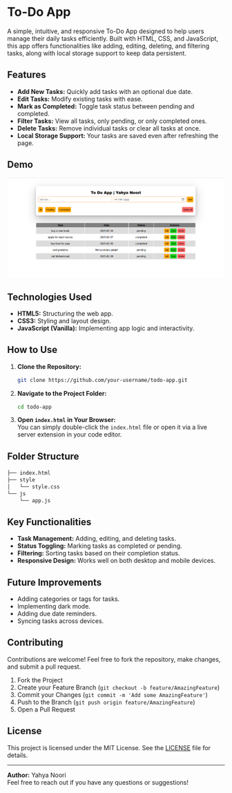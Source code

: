 # To-Do App

A simple, intuitive, and responsive To-Do App designed to help users manage their daily tasks efficiently. Built with HTML, CSS, and JavaScript, this app offers functionalities like adding, editing, deleting, and filtering tasks, along with local storage support to keep data persistent.

## Features

- **Add New Tasks:** Quickly add tasks with an optional due date.
- **Edit Tasks:** Modify existing tasks with ease.
- **Mark as Completed:** Toggle task status between pending and completed.
- **Filter Tasks:** View all tasks, only pending, or only completed ones.
- **Delete Tasks:** Remove individual tasks or clear all tasks at once.
- **Local Storage Support:** Your tasks are saved even after refreshing the page.

## Demo

![Book Bash Demo](totoapp-screenshot.png)


## Technologies Used

- **HTML5:** Structuring the web app.
- **CSS3:** Styling and layout design.
- **JavaScript (Vanilla):** Implementing app logic and interactivity.

## How to Use

1. **Clone the Repository:**  
   ```bash
   git clone https://github.com/your-username/todo-app.git
   ```

2. **Navigate to the Project Folder:**  
   ```bash
   cd todo-app
   ```

3. **Open `index.html` in Your Browser:**  
   You can simply double-click the `index.html` file or open it via a live server extension in your code editor.

## Folder Structure

```
├── index.html
├── style
│   └── style.css
└── js
    └── app.js
```

## Key Functionalities

- **Task Management:** Adding, editing, and deleting tasks.
- **Status Toggling:** Marking tasks as completed or pending.
- **Filtering:** Sorting tasks based on their completion status.
- **Responsive Design:** Works well on both desktop and mobile devices.

## Future Improvements

- Adding categories or tags for tasks.
- Implementing dark mode.
- Adding due date reminders.
- Syncing tasks across devices.

## Contributing

Contributions are welcome! Feel free to fork the repository, make changes, and submit a pull request.

1. Fork the Project
2. Create your Feature Branch (`git checkout -b feature/AmazingFeature`)
3. Commit your Changes (`git commit -m 'Add some AmazingFeature'`)
4. Push to the Branch (`git push origin feature/AmazingFeature`)
5. Open a Pull Request

## License

This project is licensed under the MIT License. See the [LICENSE](LICENSE) file for details.

---

**Author:** Yahya Noori  
Feel free to reach out if you have any questions or suggestions!

